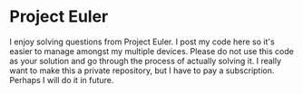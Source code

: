 # Project Euler

I enjoy solving questions from Project Euler. I post my code here so it's easier to manage amongst my multiple devices. Please do not use this code as your solution and go through the process of actually solving it. I really want to make this a private repository, but I have to pay a subscription. Perhaps I will do it in future.